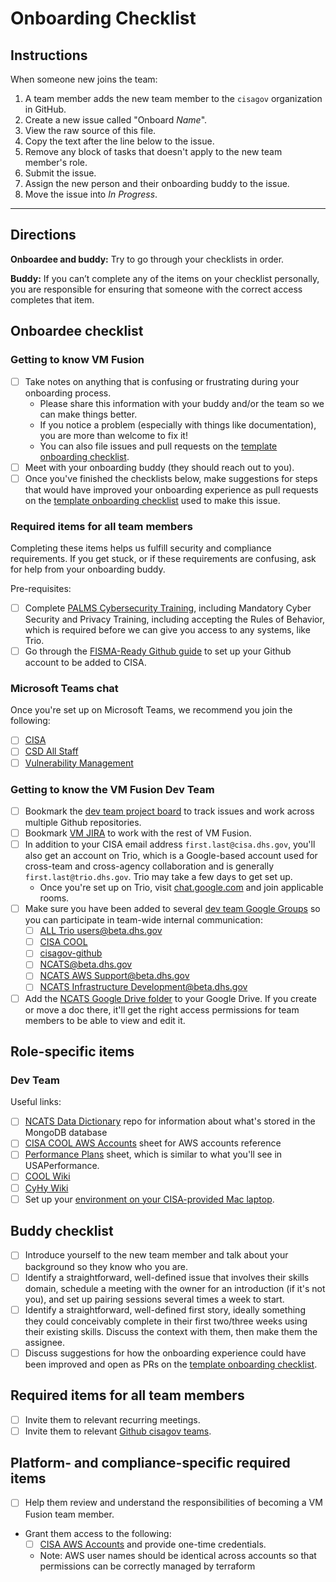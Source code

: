 # Onboarding Checklist #

## Instructions ##

When someone new joins the team:

1. A team member adds the new team member to the `cisagov` organization in
GitHub.
1. Create a new issue called "Onboard _Name_".
1. View the raw source of this file.
1. Copy the text after the line below to the issue.
1. Remove any block of tasks that doesn't apply to the new team member's role.
1. Submit the issue.
1. Assign the new person and their onboarding buddy to the issue.
1. Move the issue into _In Progress_.

---

## Directions ##

**Onboardee and buddy:** Try to go through your checklists in order.

**Buddy:** If you can’t complete any of the items on your checklist
personally, you are responsible for ensuring that someone with the correct
access completes that item.

## Onboardee checklist ##

### Getting to know VM Fusion ###

- [ ] Take notes on anything that is confusing or frustrating during your
onboarding process.
  - Please share this information with your buddy and/or the team so we can
  make things better.
  - If you notice a problem (especially with things like documentation), you
  are more than welcome to fix it!
  - You can also file issues and pull requests on the [template onboarding checklist].
- [ ] Meet with your onboarding buddy (they should reach out to you).
- [ ] Once you've finished the checklists below, make suggestions for steps
that would have improved your onboarding experience as pull requests on the
[template onboarding checklist] used to make this issue.

### Required items for all team members ###

Completing these items helps us fulfill security and compliance requirements.
If you get stuck, or if these requirements are confusing, ask for help from
your onboarding buddy.

Pre-requisites:

- [ ] Complete [PALMS Cybersecurity Training](https://etms.hq.dhs.gov),
including Mandatory Cyber Security and Privacy Training, including accepting
the Rules of Behavior, which is required before we can give you access to any
systems, like Trio.
- [ ] Go through the [FISMA-Ready Github guide](https://github.com/fisma-ready/github)
to set up your Github account to be added to CISA.

### Microsoft Teams chat ###

Once you're set up on Microsoft Teams, we recommend you join the following:

- [ ] [CISA](https://teams.microsoft.com/l/team/19%3aa40fd338ea7a45de994a7c7ce9671fd4%40thread.skype/conversations?groupId=8c6c0b00-7244-46e1-bef9-76ce2a1906f5&tenantId=3ccde76c-946d-4a12-bb7a-fc9d0842354a)
- [ ] [CSD All Staff](https://teams.microsoft.com/l/team/19%3a65f1c4b58edf4246995ae3fa732767ee%40thread.skype/conversations?groupId=6dfc3f23-3a49-44ce-ad37-6c7a9d8fb0aa&tenantId=3ccde76c-946d-4a12-bb7a-fc9d0842354a)
- [ ] [Vulnerability Management](https://teams.microsoft.com/l/team/19%3a2161749c8eb94adeb31480e298f3b532%40thread.skype/conversations?groupId=61e939a6-2165-4085-a26e-decae97d1471&tenantId=3ccde76c-946d-4a12-bb7a-fc9d0842354a)

### Getting to know the VM Fusion Dev Team ###

- [ ] Bookmark the [dev team project board] to track issues and work across
multiple Github repositories.
- [ ] Bookmark [VM JIRA] to work with the rest of VM Fusion.
- [ ] In addition to your CISA email address `first.last@cisa.dhs.gov`, you'll
also get an account on Trio, which is a Google-based account used for
cross-team and cross-agency collaboration and is generally
`first.last@trio.dhs.gov`. Trio may take a few days to get set up.
  - Once you're set up on Trio, visit
  [chat.google.com](https://chat.google.com) and join applicable rooms.
- [ ] Make sure you have been added to several [dev team Google Groups] so you
can participate in team-wide internal communication:
  - [ ] [ALL Trio users@beta.dhs.gov](https://groups.google.com/a/beta.dhs.gov/d/forum/all)
  - [ ] [CISA COOL](https://groups.google.com/a/trio.dhs.gov/forum/#!forum/cisa-cool-group)
  - [ ] [cisagov-github](https://groups.google.com/a/trio.dhs.gov/forum/#!forum/cisagov-github-group)
  - [ ] [NCATS@beta.dhs.gov](https://groups.google.com/a/beta.dhs.gov/d/forum/ncats)
  - [ ] [NCATS AWS Support@beta.dhs.gov](https://groups.google.com/a/beta.dhs.gov/d/forum/ncats-aws-support)
  - [ ] [NCATS Infrastructure Development@beta.dhs.gov](https://groups.google.com/a/beta.dhs.gov/d/forum/ncats-dev)
- [ ] Add the [NCATS Google Drive folder] to your Google Drive. If you create
or move a doc there, it'll get the right access permissions for team members
to be able to view and edit it.

## Role-specific items ##

### Dev Team ###

Useful links:

- [ ] [NCATS Data Dictionary](https://github.com/cisagov/ncats-data-dictionary)
repo for information about what's stored in the MongoDB database
- [ ] [CISA COOL AWS Accounts](https://docs.google.com/spreadsheets/d/1It0FIlG7ZxTwrRV-zVYUAMw18L6ZstQiAYT7vGYf5VE/edit#gid=2069139012)
sheet for AWS accounts reference
- [ ] [Performance Plans](https://docs.google.com/spreadsheets/d/1UaGI8u70CXOGBtvJFQ85vCkPbqyDh5PVws0Xu893piw/edit?ts=5e558417&pli=1#gid=474573185)
sheet, which is similar to what you'll see in USAPerformance.
- [ ] [COOL Wiki](https://github.com/cisagov/cool-system/wiki/)
- [ ] [CyHy Wiki](https://github.com/cisagov/cyhy-system/wiki/)
- [ ] Set up your [environment on your CISA-provided Mac laptop](/dev_envs/mac-env-setup.md).

## Buddy checklist ##

- [ ] Introduce yourself to the new team member and talk about your
background so they know who you are.
- [ ] Identify a straightforward, well-defined issue that involves
their skills domain, schedule a meeting with the owner for an introduction (if
it's not you), and set up pairing sessions several times a week to start.
- [ ] Identify a straightforward, well-defined first story, ideally something
they could conceivably complete in their first two/three weeks using their
existing skills. Discuss the context with them, then make them the assignee.
- [ ] Discuss suggestions for how the onboarding experience could have been
improved and open as PRs on the [template onboarding checklist].

## Required items for all team members ##

- [ ] Invite them to relevant recurring meetings.
- [ ] Invite them to relevant [Github cisagov teams](https://github.com/orgs/cisagov/teams/).

## Platform- and compliance-specific required items ##

- [ ] Help them review and understand the responsibilities of becoming a
VM Fusion team member.
- Grant them access to the following:
  - [ ] [CISA AWS Accounts](https://docs.google.com/spreadsheets/d/1It0FIlG7ZxTwrRV-zVYUAMw18L6ZstQiAYT7vGYf5VE/edit#gid=2069139012)
  and provide one-time credentials.
  - Note: AWS user names should be identical across accounts so that
  permissions can be correctly managed by terraform

<!-- Links for use throughout the checklist -->
[template onboarding checklist]: https://github.com/cisagov/development-guide/blob/master/onboarding-checklist.md
[NCATS Google Drive folder]: https://drive.google.com/drive/folders/0APw76nbCAmzuUk9PVA
[VM JIRA]: https://jira.ncats.cyber.dhs.gov/secure/Dashboard.jspa

<!-- dev team -->
[dev team project board]: https://app.zenhub.com/workspaces/vm-bizops-dev-5e596691c12d3435405dfaf3/board
[dev team Google Groups]: https://groups.google.com/a/trio.dhs.gov/forum/#!myforums
